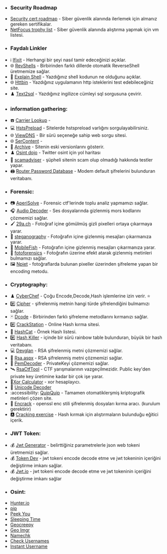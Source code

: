 * ### Security Roadmap
 - [Security cert roadmap](https://pauljerimy.com/security-certification-roadmap/) - Siber güvenlik alanında ilerlemek için almanız gereken sertifikalar.
 - [NetFocus trophy list](https://docs.google.com/spreadsheets/d/1dwSMIAPIam0PuRBkCiDI88pU3yzrqqHkDtBngUHNCw8/htmlview#) - Siber güvenlik alanında alıştırma yapmak için vm listesi.
* ### Faydalı Linkler
 - ℹ️ [Ifixit](https://www.ifixit.com/) - Herhangi bir şeyi nasıl tamir edeceğinizi açıklar.
 - 🌐 [RevShells](https://www.revshells.com/) - Birbirinden farklı dillerde otomatik ReverseShell üretmemize sağlar.
 - 🧭 [Explain Shell](https://explainshell.com/) - Yazdığınız shell kodunun ne olduğunu açıklar.
 - 🌐 [Httbin](https://httpbin.org/#/Auth) - Yazdığınız uygulamanın http isteklerini test edebileceğiniz site. 
 - ♟️ [Text2sql](https://www.text2sql.ai/) - Yazdığınız ingilizce cümleyi sql sorgusuna çevirir.


* ### information gathering:
 - ☎️ [Carrier Lookup](https://www.carrierlookup.com/) - 
 - 💻 [HstsPreload](https://hstspreload.org/) - Sitelerde hstspreload varlığını sorgulayabilirsiniz.
 - 🌐 [ViewDNS](https://viewdns.info/) - Bir sürü seçeneğe sahip web sorgu sitesi.
 - 🌐 [SerContent](https://bgp.he.net/dns/sercontent.com) - 
 - 📖 [Archive](https://archive.org/web/) - Sitenin eski versionlarını gösterir.
 - ♟️ [Osint dojo](https://www.osintdojo.com/diagrams/twitter) - Twitter osint için yol haritası
 - 📛 [scamadviser](https://www.scamadviser.com/) - şüpheli sitenin scam olup olmadığı hakkında testler yapar.
 - 🖨️ [Router Password Database](https://www.routerpasswords.com/) - Modem default şifrelerini bulunduran veritabanı.


* ### Forensic:
 - 📷 [AperiSolve](https://www.aperisolve.com/) - Forensic ctf'lerinde toplu analiz yapmamızı sağlar.
 - 🎧 [Audio Decoder](https://morsecode.world/international/decoder/audio-decoder-adaptive.html) - Ses dosyalarında gizlenmiş mors kodlarını çözmemizi sağlar.
 - 🖌️ [29a.ch](https://29a.ch/photo-forensics/#pca) - Fotoğraf içine gömülmüş gizli pixelleri ortaya çıkarmaya yarar.
 - 📝 [steganography](https://stylesuxx.github.io/steganography/) - Fotoğrafın içine gizlenmiş mesajları çıkarmanıza yarar.
 - 📝 [MobileFish](https://www.mobilefish.com/services/steganography/steganography.php) - Fotoğrafın içine gizlenmiş mesajları çıkarmanıza yarar.
 - 📝 [fotoforensics](https://fotoforensics.com/) - Fotoğrafın üzerine efekt atarak gizlenmiş metinleri bulmamızı sağlar.
 - 🖼️ [Npiet](https://www.bertnase.de/npiet/npiet-execute.php) - fotoğraflarda bulunan pixeller üzerinden şifreleme yapan bir encoding metodu.

* ### Cryptography:

- ♟️ [CyberChef](https://gchq.github.io/CyberChef/) - Çoğu Encode,Decode,Hash işlemlerine izin verir. ⭐
- #️⃣ [Cipher](https://www.dcode.fr/cipher-identifier) - şifrelenmiş metnin hangi türde şifrelendiğini bulmamızı sağlar.
- 🃏 [Dcode](https://www.dcode.fr/) - Birbirinden farklı şifreleme metodlarını kırmanızı sağlar.
- #️⃣ [CrackStation](https://crackstation.net/) - Online Hash kırma sitesi.
- 🧮 [HashCat](https://hashcat.net/wiki/doku.php?id=example_hashes) - Örnek Hash listesi.
- #️⃣ [Hash Killer](https://hashkiller.io/listmanager) - içinde bir sürü rainbow table bulunduran, büyük bir hash veritabanı.
- 💻 [Devglan](https://www.devglan.com/online-tools/rsa-encryption-decryption) - RSA şifrelenmiş metni çözmemizi sağlar.
- 📔 [Rsa.aspx](https://the-x.cn/en-US/cryptography/Rsa.aspx) - RSA şifrelenmiş metni çözmemizi sağlar.
- 🔡 [PemDecoder](https://report-uri.com/home/pem_decoder) - PrivateKeyi çözmemizi sağlar.
- 🛰️ [RsaCtfTool](https://github.com/RsaCtfTool/RsaCtfTool) - CTF yarışmalarının vazgeçilmezidir. Public key'den private key üretimine kadar bir çok işe yarar.
- 🔶[Xor Calculator](https://toolslick.com/math/bitwise/xor-calculator) - xor hesaplayıcı.
- 📓 [Unicode Decoder](https://www.irongeek.com/i.php?page=security/unicode-steganography-homoglyph-encoder)
- :accessibility: [QuipQuip](https://quipqiup.com/) - Tamamen otomatiklerşmiş kriptografik metinleri çözen site.
- 🔡 [Encrack](https://github.com/vlohacks/encrack) - openssl enc stili şifrelenmiş dosyaları kırma aracı. (kurulum gerektirir)
- 🅰️ [Cracking exercise](https://www.thehacker.recipes/ad/movement/credentials/cracking) - Hash kırmak için alıştırmaların bulunduğu eğitici içerik.


* ### JWT Token:

- 💰 [Jwt Generator](https://www.javainuse.com/jwtgenerator) - belirttiğiniz parametrelerle json web tokeni üretmemizi sağlar.
- 💰 [Token Dev](https://token.dev/) - jwt tokeni encode decode etme ve jwt tokeninin içeriğini değiştirme imkanı sağlar.
- 💰 [Jwt.io](https://jwt.io/) - jwt tokeni encode decode etme ve jwt tokeninin içeriğini değiştirme imkanı sağlar



* ### Osint:
- [Hunter.io](https://hunter.io/)
- [pip](https://pipl.com/)
- [Peek You](https://www.peekyou.com/)
- [Sleeping Time](https://sleepingtime.org/)
- [Geocreepy](https://www.geocreepy.com/)
- [Geo Imgr](https://tool.geoimgr.com/)
- [Namechk](https://namechk.com/)
- [Check Usernames](https://checkusernames.com/)
- [Instant Username](https://instantusername.com/)
